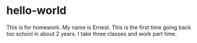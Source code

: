 # hello-world
This is for homework.
My name is Ernest. This is the first time going back too school in about 2 years. I take three classes and work part time.
